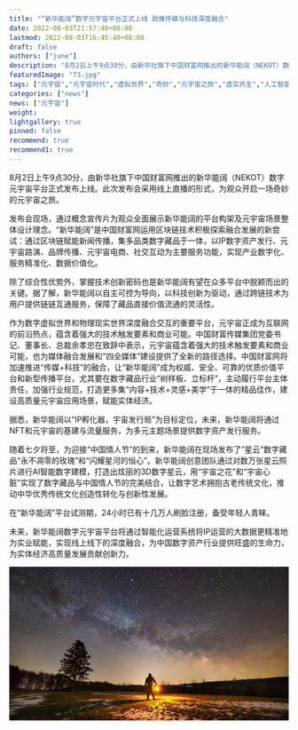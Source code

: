 ```yaml
---
title: "“新华能阔”数字元宇宙平台正式上线 助推传媒与科技深度融合"
date: 2022-08-03T21:57:40+08:00
lastmod: 2022-08-03T16:45:40+08:00
draft: false
authors: ["june"]
description: "8月2日上午9点30分，由新华社旗下中国财富网推出的新华能阔（NEKOT）数字元宇宙平台正式发布上线。此次发布会采用线上直播的形式，为观众开启一场奇妙的元宇宙之旅。"
featuredImage: "73.jpg"
tags: ["元宇宙","元宇宙时代","虚拟世界","奇妙","元宇宙之旅","虚实共生","人工智能"]
categories: ["news"]
news: ["元宇宙"]
weight: 
lightgallery: true
pinned: false
recommend: true
recommend1: true
---
```


8月2日上午9点30分，由新华社旗下中国财富网推出的新华能阔（NEKOT）数字元宇宙平台正式发布上线。此次发布会采用线上直播的形式，为观众开启一场奇妙的元宇宙之旅。

发布会现场，通过概念宣传片为观众全面展示新华能阔的平台构架及元宇宙场景整体设计理念。“新华能阔”是中国财富网运用区块链技术积极探索融合发展的新尝试：通过区块链赋能新闻传播，集多品类数字藏品于一体，以IP数字资产发行、元宇宙路演、品牌传播、元宇宙电商、社交互动为主要服务功能，实现产业数字化、服务精准化、数据价值化。

除了综合性优势外，掌握技术创新密码也是新华能阔有望在众多平台中脱颖而出的关键。据了解，新华能阔以自主可控为导向，以科技创新为驱动，通过跨链技术为用户提供链链互通服务，保障了藏品直接价值流通的灵活性。

作为数字虚拟世界和物理现实世界深度融合交互的重要平台，元宇宙正成为互联网的前沿热点，蕴含着强大的技术触发要素和商业可能。中国财富传媒集团党委书记、董事长、总裁余孝忠在致辞中表示，元宇宙蕴含着强大的技术触发要素和商业可能，也为媒体融合发展和“四全媒体”建设提供了全新的路径选择。中国财富网将加速推进“传媒+科技”的融合，让“新华能阔”成为权威、安全、可靠的优质价值平台和新型传播平台，尤其要在数字藏品行业“树样板、立标杆”，主动履行平台主体责任，加强行业规范，打造更多集“内容+技术+灵感+美学”于一体的精品佳作，建设高质量元宇宙应用场景，赋能实体经济。

据悉，新华能阔以“IP孵化器，宇宙发行局”为目标定位，未来，新华能阔将通过NFT和元宇宙的基建与流量服务，为多元主题场景提供数字资产发行服务。

随着七夕将至，为迎接“中国情人节”的到来，新华能阔在现场发布了“星云”数字藏品“永不凋零的玫瑰”和“闪耀星河的恒心”。新华能阔创意团队通过对数万张星云照片进行AI智能数字建模，打造出炫丽的3D数字星云，用“宇宙之花”和“宇宙心脏”实现了数字藏品与中国情人节的完美结合，让数字艺术拥抱古老传统文化，推动中华优秀传统文化创造性转化与创新性发展。

在“新华能阔”平台试测期，24小时已有十几万人刷脸注册，备受年轻人青睐。

未来，新华能阔数字元宇宙平台将通过智能化运营系统将IP运营的大数据更精准地为实业赋能，实现线上线下的深度融合，为中国数字资产行业提供旺盛的生命力，为实体经济高质量发展贡献创新力。

![img](73.jpg)